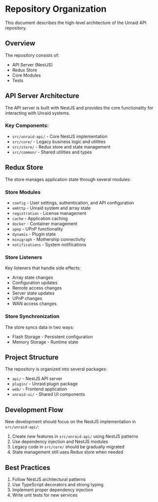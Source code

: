# Repository Organization

This document describes the high-level architecture of the Unraid API repository.

## Overview

The repository consists of:

- API Server (NestJS)
- Redux Store
- Core Modules
- Tests

## API Server Architecture 

The API server is built with NestJS and provides the core functionality for interacting with Unraid systems.

### Key Components:

- `src/unraid-api/` - Core NestJS implementation
- `src/core/` - Legacy business logic and utilities
- `src/store/` - Redux store and state management
- `src/common/` - Shared utilities and types

## Redux Store

The store manages application state through several modules:

### Store Modules

- `config` - User settings, authentication, and API configuration
- `emhttp` - Unraid system and array state
- `registration` - License management
- `cache` - Application caching
- `docker` - Container management
- `upnp` - UPnP functionality
- `dynamix` - Plugin state
- `minigraph` - Mothership connectivity
- `notifications` - System notifications

### Store Listeners

Key listeners that handle side effects:

- Array state changes
- Configuration updates
- Remote access changes
- Server state updates
- UPnP changes
- WAN access changes

### Store Synchronization

The store syncs data in two ways:

- Flash Storage - Persistent configuration
- Memory Storage - Runtime state

## Project Structure

The repository is organized into several packages:

- `api/` - NestJS API server
- `plugin/` - Unraid plugin package  
- `web/` - Frontend application
- `unraid-ui/` - Shared UI components

## Development Flow

New development should focus on the NestJS implementation in `src/unraid-api/`:

1. Create new features in `src/unraid-api/` using NestJS patterns
2. Use dependency injection and NestJS modules
3. Legacy code in `src/core/` should be gradually migrated
4. State management still uses Redux store when needed

## Best Practices

1. Follow NestJS architectural patterns
2. Use TypeScript decorators and strong typing
3. Implement proper dependency injection
4. Write unit tests for new services

